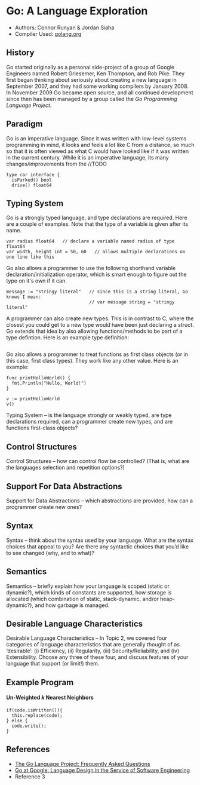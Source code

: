 # Go: A Language Exploration
* Authors: Connor Runyan & Jordan Siaha<br>
* Compiler Used: [golang.org](https://golang.org/dl/)

## History
Go started originally as a personal side-project of a group of Google Engineers named Robert Griesemer, Ken Thompson, and Rob Pike.  They first began thinking about seriously about creating a new language in September 2007, and they had some working compilers by January 2008.  In November 2009 Go became open source, and all continued development since then has been managed by a group called the _Go Programming Language Project_.

## Paradigm
Go is an imperative language.  Since it was written with low-level systems programming in mind, it looks and feels a lot like C from a distance, so much so that it is often viewed as what C would have looked like if it was written in the current century.  While it is an imperative language, its many changes/improvements from the  //TODO
```
type car interface {
  isParked() bool
  drive() float64
```
## Typing System
Go is a strongly typed language, and type declarations are required.  Here are a couple of examples.  Note that the type of a variable is given after its name.
```
var radius float64   // declare a variable named radius of type float64
var width, height int = 50, 60   // allows multiple declarations on one line like this
```
Go also allows a programmer to use the following shorthand variable declaration/initialization operator, which is smart enough to figure out the type on it's own if it can.
```
message := "stringy literal"   // since this is a string literal, Go knows I mean:
                               // var message string = "stringy literal"
```
A programmer can also create new types.  This is in contrast to C, where the closest you could get to a new type would have been just declaring a struct.  Go extends that idea by also allowing functions/methods to be part of a type defintion. Here is an example type definition:
```

```
Go also allows a programmer to treat functions as first class objects (or in this case, first class types).  They work like any other value.  Here is an example:
```
func printHelloWorld() {
  fmt.Println("Hello, World!")
}

v := printHelloWorld
v()
```
Typing System – is the language strongly or weakly typed, are type declarations required, can a
programmer create new types, and are functions first-class objects?

## Control Structures
Control Structures – how can control flow be controlled? (That is, what are the languages selection
and repetition options?)

## Support For Data Abstractions
Support for Data Abstractions – which abstractions are provided, how can a programmer create
new ones?

## Syntax
Syntax – think about the syntax used by your language. What are the syntax choices that appeal
to you? Are there any syntactic choices that you’d like to see changed (why, and to what)?

## Semantics
Semantics – briefly explain how your language is scoped (static or dynamic?), which kinds of constants
are supported, how storage is allocated (which combination of static, stack-dynamic, and/or
heap-dynamic?), and how garbage is managed.

## Desirable Language Characteristics
Desirable Language Characteristics – In Topic 2, we covered four categories of language characteristics
that are generally thought of as ‘desirable’: (i) Efficiency, (ii) Regularity, (iii) Security/Reliability,
and (iv) Extensibility. Choose any three of these four, and discuss features of your
language that support (or limit!) them.

## Example Program
#### Un-Weighted _k_ Nearest Neighbors
```
if(code.isWritten()){
  this.replace(code);
} else {
  code.write();
}
```
## References
* [The Go Language Project: Frequently Asked Questions](https://golang.org/doc/faq)
* [Go at Google: Language Design in the Service of Software Engineering](https://talks.golang.org/2012/splash.article)
* Reference 3
